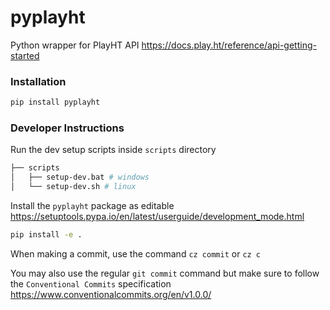 # pyplayht

Python wrapper for PlayHT API
https://docs.play.ht/reference/api-getting-started

### Installation
```bash
pip install pyplayht
```


### Developer Instructions
Run the dev setup scripts inside `scripts` directory
```bash
├── scripts
│   ├── setup-dev.bat # windows
│   └── setup-dev.sh # linux
```

Install the `pyplayht` package as editable
https://setuptools.pypa.io/en/latest/userguide/development_mode.html
```bash
pip install -e .
```

When making a commit, use the command `cz commit` or `cz c`

You may also use the regular `git commit` command but make sure to follow the `Conventional Commits` specification
https://www.conventionalcommits.org/en/v1.0.0/
